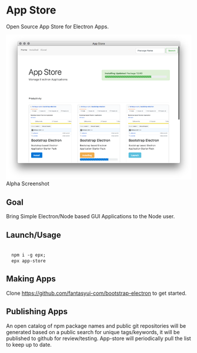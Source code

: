 # App Store

Open Source App Store for Electron Apps.

![](images/screenshot-002.png)
Alpha Screenshot

## Goal

Bring Simple Electron/Node based GUI Applications to the Node user.

## Launch/Usage

```

  npm i -g epx;
  epx app-store

```

## Making Apps

Clone https://github.com/fantasyui-com/bootstrap-electron to get started.

## Publishing Apps

An open catalog of npm package names and public git repositories will be generated based on a public search for unique tags/keywords, it will be published to github for review/testing. App-store will periodically pull the list to keep up to date.
